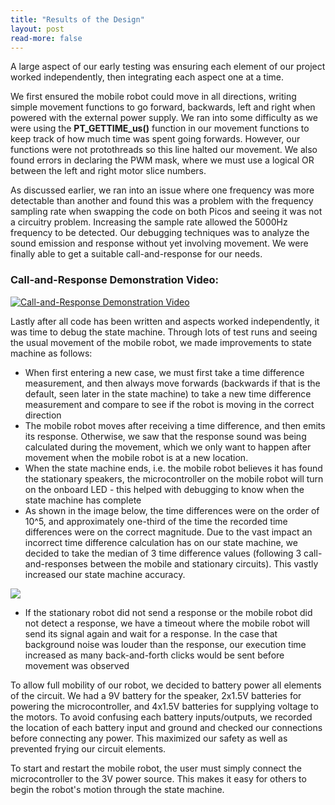 ```yaml
---
title: "Results of the Design"
layout: post
read-more: false
---
```


A large aspect of our early testing was ensuring each element of our project worked independently, then integrating each aspect one at a time.

We first ensured the mobile robot could move in all directions, writing simple movement functions to go forward, backwards, left and right when powered with the external power supply. We ran into some difficulty as we were using the **PT_GETTIME_us()** function in our movement functions to keep track of how much time was spent going forwards. However, our functions were not protothreads so this line halted our movement. We also found errors in declaring the PWM mask, where we must use a logical OR between the left and right motor slice numbers.

As discussed earlier, we ran into an issue where one frequency was more detectable than another and found this was a problem with the frequency sampling rate when swapping the code on both Picos and seeing it was not a circuitry problem. Increasing the sample rate allowed the 5000Hz frequency to be detected. 
Our debugging techniques was to analyze the sound emission and response without yet involving movement. We were finally able to get a suitable call-and-response for our needs.

### Call-and-Response Demonstration Video:

[![Call-and-Response Demonstration Video](https://i.ibb.co/P5x0z99/call-response.png)](https://youtu.be/Qb5uwBpkJ-c)

Lastly after all code has been written and aspects worked independently, it was time to debug the state machine. Through lots of test runs and seeing the usual movement of the mobile robot, we made improvements to state machine as follows:
* When first entering a new case, we must first take a time difference measurement, and then always move forwards (backwards if that is the default, seen later in the state machine) to take a new time difference measurement and compare to see if the robot is moving in the correct direction
* The mobile robot moves after receiving a time difference, and then emits its response. Otherwise, we saw that the response sound was being calculated during the movement, which we only want to happen after movement when the mobile robot is at a new location. 
* When the state machine ends, i.e. the mobile robot believes it has found the stationary speakers, the microcontroller on the mobile robot will turn on the onboard LED - this helped with debugging to know when the state machine has complete
* As shown in the image below, the time differences were on the order of 10^5, and approximately one-third of the time the recorded time differences were on the correct magnitude. Due to the vast impact an incorrect time difference calculation has on our state machine, we decided to take the median of 3 time difference values (following 3 call-and-responses between the mobile and stationary circuits). This vastly increased our state machine accuracy.

<img src="https://i.ibb.co/LCfQ0sf/putty.jpg">

* If the stationary robot did not send a response or the mobile robot did not detect a response, we have a timeout where the mobile robot will send its signal again and wait for a response. In the case that background noise was louder than the response, our execution time increased as many back-and-forth clicks would be sent before movement was observed

To allow full mobility of our robot, we decided to battery power all elements of the circuit. We had a 9V battery for the speaker, 2x1.5V batteries for powering the microcontroller, and 4x1.5V batteries for supplying voltage to the motors. To avoid confusing each battery inputs/outputs, we recorded the location of each battery input and ground and checked our connections before connecting any power. This maximized our safety as well as prevented frying our circuit elements.

To start and restart the mobile robot, the user must simply connect the microcontroller to the 3V power source. This makes it easy for others to begin the robot's motion through the state machine. 
